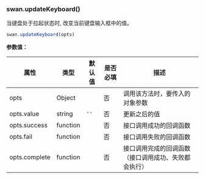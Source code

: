 ### swan.updateKeyboard()

当键盘处于拉起状态时, 改变当前键盘输入框中的值。

```js
swan.updateKeyboard(opts)
```

**参数值：**

|属性|类型|默认值|是否必填|描述|
|-|-|-|-|-|
|opts|Object| |否|调用该方法时，要传入的对象参数|
|opts.value|string|`''`|否|更新之后的值|
|opts.success|function| |否|接口调用成功的回调函数|
|opts.fail|function| |否|接口调用失败的回调函数|
|opts.complete|function| |否|接口调用完成的回调函数（接口调用成功、失败都会执行）|
